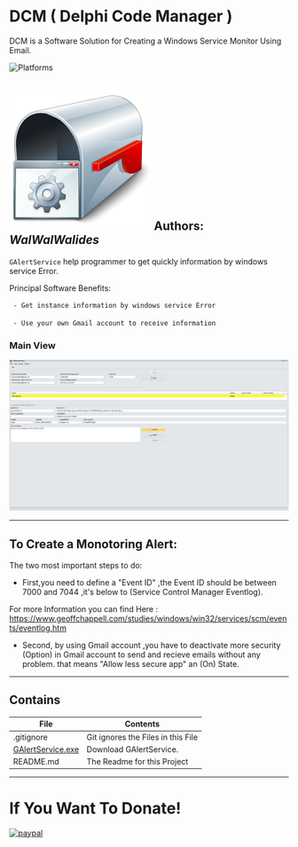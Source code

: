 # DCM ( Delphi Code Manager )
DCM is a Software Solution for Creating a Windows Service Monitor Using Email.

![Platforms](https://img.shields.io/badge/Supported%20platforms-Win32%20and%20Win64-red.svg)


![](GAlertService.png)
**Authors:**  *WalWalWalides*
------

`GAlertService` help programmer to get quickly information by windows service Error.


Principal Software Benefits:

     - Get instance information by windows service Error
     
     - Use your own Gmail account to receive information


### Main View
![](Img/Main.png)



------

## To Create a Monotoring Alert:

The two most important steps to do: 

- First,you need to define a "Event ID" ,the Event ID should be between 7000 and 7044 ,it's below to (Service Control Manager Eventlog).

For more Information you can find Here : 
https://www.geoffchappell.com/studies/windows/win32/services/scm/events/eventlog.htm

- Second, by using Gmail account ,you have to deactivate more security (Option) in Gmail account to send and recieve emails without any problem.
that means "Allow less secure app" an (On) State.


------

## Contains

| File | Contents | 
| --- | --- |
| .gitignore | Git ignores the Files in this File |
|[GAlertService.exe](https://github.com/walwalwalides/GAlertService/releases/download/GAlertService/GAlertService__Setup.exe)| Download GAlertService.
| README.md | The Readme for this Project|

------

# If You Want To Donate!

[![paypal](https://www.paypalobjects.com/en_US/i/btn/btn_donateCC_LG.gif)](https://www.paypal.com/cgi-bin/webscr?cmd=_s-xclick&hosted_button_id=Y79F36A9BGLHS&source=url)
